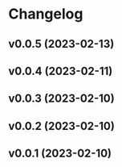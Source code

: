 # Changelog

<!--next-version-placeholder-->

## v0.0.5 (2023-02-13)


## v0.0.4 (2023-02-11)


## v0.0.3 (2023-02-10)


## v0.0.2 (2023-02-10)


## v0.0.1 (2023-02-10)

